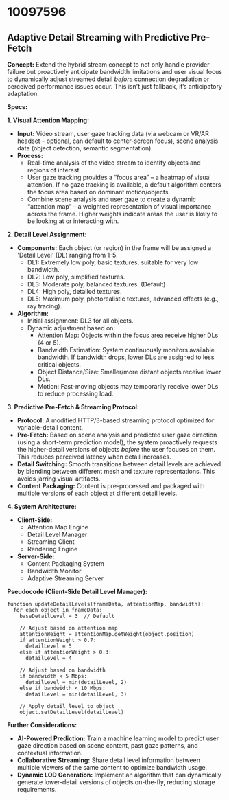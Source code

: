 # 10097596

## Adaptive Detail Streaming with Predictive Pre-Fetch

**Concept:** Extend the hybrid stream concept to not only handle provider failure but proactively anticipate bandwidth limitations and user visual focus to dynamically adjust streamed detail *before* connection degradation or perceived performance issues occur.  This isn't just fallback, it’s anticipatory adaptation.

**Specs:**

**1.  Visual Attention Mapping:**

*   **Input:** Video stream, user gaze tracking data (via webcam or VR/AR headset – optional, can default to center-screen focus), scene analysis data (object detection, semantic segmentation).
*   **Process:**
    *   Real-time analysis of the video stream to identify objects and regions of interest.
    *   User gaze tracking provides a “focus area” – a heatmap of visual attention. If no gaze tracking is available, a default algorithm centers the focus area based on dominant motion/objects.
    *   Combine scene analysis and user gaze to create a dynamic “attention map” – a weighted representation of visual importance across the frame. Higher weights indicate areas the user is likely to be looking at or interacting with.

**2. Detail Level Assignment:**

*   **Components:**  Each object (or region) in the frame will be assigned a 'Detail Level' (DL) ranging from 1-5. 
    *   DL1:  Extremely low poly, basic textures, suitable for very low bandwidth.
    *   DL2: Low poly, simplified textures.
    *   DL3: Moderate poly, balanced textures. (Default)
    *   DL4: High poly, detailed textures.
    *   DL5:  Maximum poly, photorealistic textures, advanced effects (e.g., ray tracing).
*   **Algorithm:**
    *   Initial assignment: DL3 for all objects.
    *   Dynamic adjustment based on:
        *   Attention Map: Objects within the focus area receive higher DLs (4 or 5).
        *   Bandwidth Estimation: System continuously monitors available bandwidth. If bandwidth drops, lower DLs are assigned to less critical objects.
        *   Object Distance/Size: Smaller/more distant objects receive lower DLs.
        *   Motion:  Fast-moving objects may temporarily receive lower DLs to reduce processing load.

**3.  Predictive Pre-Fetch & Streaming Protocol:**

*   **Protocol:** A modified HTTP/3-based streaming protocol optimized for variable-detail content.
*   **Pre-Fetch:**  Based on scene analysis and predicted user gaze direction (using a short-term prediction model), the system proactively requests the higher-detail versions of objects *before* the user focuses on them.  This reduces perceived latency when detail increases.
*   **Detail Switching:** Smooth transitions between detail levels are achieved by blending between different mesh and texture representations.  This avoids jarring visual artifacts.
*   **Content Packaging:** Content is pre-processed and packaged with multiple versions of each object at different detail levels.

**4. System Architecture:**

*   **Client-Side:**
    *   Attention Map Engine
    *   Detail Level Manager
    *   Streaming Client
    *   Rendering Engine
*   **Server-Side:**
    *   Content Packaging System
    *   Bandwidth Monitor
    *   Adaptive Streaming Server

**Pseudocode (Client-Side Detail Level Manager):**

```
function updateDetailLevels(frameData, attentionMap, bandwidth):
  for each object in frameData:
    baseDetailLevel = 3  // Default

    // Adjust based on attention map
    attentionWeight = attentionMap.getWeight(object.position)
    if attentionWeight > 0.7:
      detailLevel = 5
    else if attentionWeight > 0.3:
      detailLevel = 4

    // Adjust based on bandwidth
    if bandwidth < 5 Mbps:
      detailLevel = min(detailLevel, 2)
    else if bandwidth < 10 Mbps:
      detailLevel = min(detailLevel, 3)

    // Apply detail level to object
    object.setDetailLevel(detailLevel)
```

**Further Considerations:**

*   **AI-Powered Prediction:**  Train a machine learning model to predict user gaze direction based on scene content, past gaze patterns, and contextual information.
*   **Collaborative Streaming:**  Share detail level information between multiple viewers of the same content to optimize bandwidth usage.
*   **Dynamic LOD Generation:**  Implement an algorithm that can dynamically generate lower-detail versions of objects on-the-fly, reducing storage requirements.